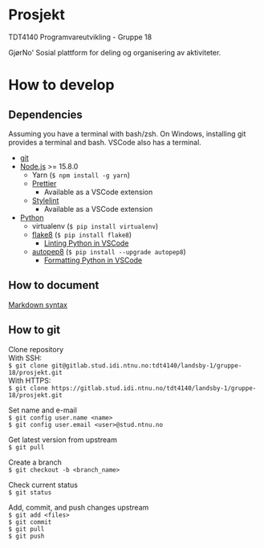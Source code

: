 # Prosjekt

TDT4140 Programvareutvikling - Gruppe 18

GjørNo'
Sosial plattform for deling og organisering av aktiviteter.

# How to develop

## Dependencies

Assuming you have a terminal with bash/zsh.
On Windows, installing git provides a terminal and bash.
VSCode also has a terminal.

- [git](https://git-scm.com/)
- [Node.js](https://nodejs.org/en/) >= 15.8.0
  - Yarn (`$ npm install -g yarn`)
  - [Prettier](https://prettier.io/)
    - Available as a VSCode extension
  - [Stylelint](https://stylelint.io/)
    - Available as a VSCode extension
- [Python](https://www.python.org/)
  - virtualenv (`$ pip install virtualenv`)
  - [flake8](https://flake8.pycqa.org/en/latest/) (`$ pip install flake8`)
    - [Linting Python in VSCode](https://code.visualstudio.com/docs/python/linting)
  - [autopep8](https://pypi.org/project/autopep8/) (`$ pip install --upgrade autopep8`)
    - [Formatting Python in VSCode](https://code.visualstudio.com/docs/python/editing#_formatting)

## How to document

[Markdown syntax](https://github.com/adam-p/markdown-here/wiki/Markdown-Cheatsheet)

## How to git

Clone repository  
With SSH:  
`$ git clone git@gitlab.stud.idi.ntnu.no:tdt4140/landsby-1/gruppe-18/prosjekt.git`  
With HTTPS:  
`$ git clone https://gitlab.stud.idi.ntnu.no/tdt4140/landsby-1/gruppe-18/prosjekt.git`

Set name and e-mail  
`$ git config user.name <name>`  
`$ git config user.email <user>@stud.ntnu.no`

Get latest version from upstream  
`$ git pull`

Create a branch  
`$ git checkout -b <branch_name>`

Check current status  
`$ git status`

Add, commit, and push changes upstream  
`$ git add <files>`  
`$ git commit`  
`$ git pull`  
`$ git push`
